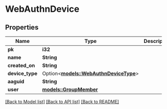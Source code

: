 # WebAuthnDevice

## Properties

Name | Type | Description | Notes
------------ | ------------- | ------------- | -------------
**pk** | **i32** |  | [readonly]
**name** | **String** |  | 
**created_on** | **String** |  | [readonly]
**device_type** | Option<[**models::WebAuthnDeviceType**](WebAuthnDeviceType.md)> |  | [readonly]
**aaguid** | **String** |  | [readonly]
**user** | [**models::GroupMember**](GroupMember.md) |  | [readonly]

[[Back to Model list]](../README.md#documentation-for-models) [[Back to API list]](../README.md#documentation-for-api-endpoints) [[Back to README]](../README.md)


